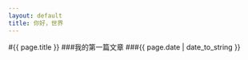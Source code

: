 ```yaml
---
layout: default
title: 你好，世界
---
```

#{{ page.title }}
###我的第一篇文章
###{{ page.date | date_to_string }}